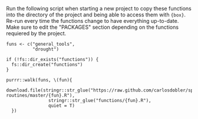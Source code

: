 Run the following script when starting a new project to copy these functions into the directory of the project and being able to access them with `{box}`. Re-run every time the functions change to have everything up-to-date.
Make sure to edit the "PACKAGES" section depending on the functions requiered by the project.

```
funs <- c("general_tools",
          "drought")

if (!fs::dir_exists("functions")) {
  fs::dir_create("functions")
}

purrr::walk(funs, \(fun){
  download.file(stringr::str_glue("https://raw.github.com/carlosdobler/spatial-routines/master/{fun}.R"), 
                stringr::str_glue("functions/{fun}.R"), 
                quiet = T)
  })
```

